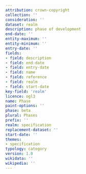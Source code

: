 ```yaml
---
attribution: crown-copyright
collection: ''
consideration: ''
dataset: realm
description: phase of development
end-date: ''
entity-maximum: ''
entity-minimum: ''
entry-date: ''
fields:
- field: description
- field: end-date
- field: entry-date
- field: name
- field: reference
- field: realm
- field: start-date
key-field: 'realm'
licence: ogl3
name: Phase
paint-options: ''
phase: beta
plural: Phases
prefix: ''
realm: specification
replacement-dataset: ''
start-date: ''
themes:
- specification
typology: category
version: 1.0
wikidata: ''
wikipedia: ''
---
```

